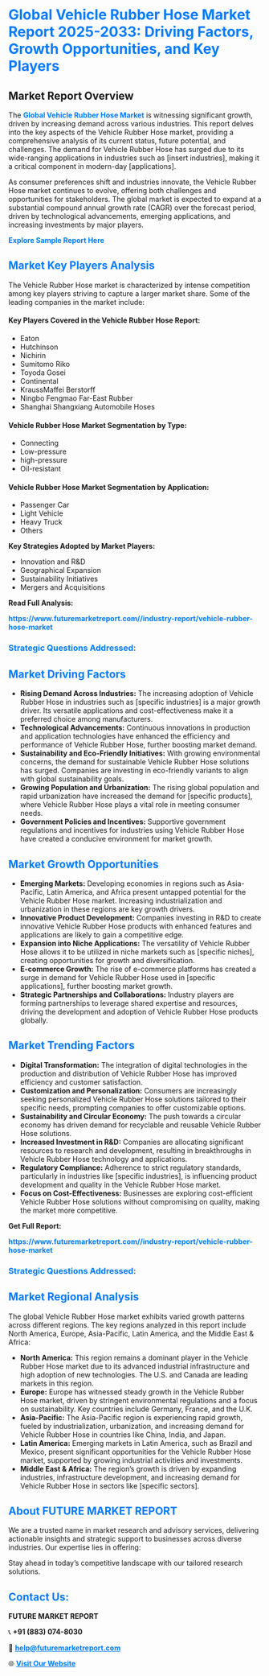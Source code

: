<h1 style="color: #007BFF;">Global Vehicle Rubber Hose Market Report 2025-2033: Driving Factors, Growth Opportunities, and Key Players</h1>

<section id="overview">
<h2>Market Report Overview</h2>
<p>The <a href="https://www.futuremarketreport.com//industry-report/vehicle-rubber-hose-market" style="color: #007BFF; text-decoration: none;"><strong>Global Vehicle Rubber Hose Market</strong></a> is witnessing significant growth, driven by increasing demand across various industries. This report delves into the key aspects of the Vehicle Rubber Hose market, providing a comprehensive analysis of its current status, future potential, and challenges. The demand for Vehicle Rubber Hose has surged due to its wide-ranging applications in industries such as [insert industries], making it a critical component in modern-day [applications].</p>
<p>As consumer preferences shift and industries innovate, the Vehicle Rubber Hose market continues to evolve, offering both challenges and opportunities for stakeholders. The global market is expected to expand at a substantial compound annual growth rate (CAGR) over the forecast period, driven by technological advancements, emerging applications, and increasing investments by major players.</p>
</section>

<section id="overview">
<p><a href="https://www.futuremarketreport.com//request-sample/reportId=86442" style="color: #007BFF; text-decoration: none;"><strong>Explore Sample Report Here</strong></a></p>
</section>

<section id="key-players">
<h2 style="color: #007BFF;">Market Key Players Analysis</h2>
<p>The Vehicle Rubber Hose market is characterized by intense competition among key players striving to capture a larger market share. Some of the leading companies in the market include:</p>
<h4>Key Players Covered in the Vehicle Rubber Hose Report:</h4>
<ul><li>Eaton</li><li>Hutchinson</li><li>Nichirin</li><li>Sumitomo Riko</li><li>Toyoda Gosei</li><li>Continental</li><li>KraussMaffei Berstorff</li><li>Ningbo Fengmao Far-East Rubber</li><li>Shanghai Shangxiang Automobile Hoses</li></ul>
<h4>Vehicle Rubber Hose Market Segmentation by Type:</h4>
<ul><li>Connecting</li><li>Low-pressure</li><li>high-pressure</li><li>Oil-resistant</li></ul>

<h4>Vehicle Rubber Hose Market Segmentation by Application:</h4>
<ul><li>Passenger Car</li><li>Light Vehicle</li><li>Heavy Truck</li><li>Others</li></ul>
<p><strong>Key Strategies Adopted by Market Players:</strong></p>
<ul>
<li>Innovation and R&D</li>
<li>Geographical Expansion</li>
<li>Sustainability Initiatives</li>
<li>Mergers and Acquisitions</li>
</ul>
</section>

<section>
<p><strong>Read Full Analysis: </strong></p><a href="https://www.futuremarketreport.com//industry-report/vehicle-rubber-hose-market" style="color: #007BFF; text-decoration: none;"><strong>https://www.futuremarketreport.com//industry-report/vehicle-rubber-hose-market</strong></a>
<h3 style="color: #007BFF;">Strategic Questions Addressed:</h3>
</section>

<section id="driving-factors">
<h2 style="color: #007BFF;">Market Driving Factors</h2>
<ul>
<li><strong>Rising Demand Across Industries:</strong> The increasing adoption of Vehicle Rubber Hose in industries such as [specific industries] is a major growth driver. Its versatile applications and cost-effectiveness make it a preferred choice among manufacturers.</li>
<li><strong>Technological Advancements:</strong> Continuous innovations in production and application technologies have enhanced the efficiency and performance of Vehicle Rubber Hose, further boosting market demand.</li>
<li><strong>Sustainability and Eco-Friendly Initiatives:</strong> With growing environmental concerns, the demand for sustainable Vehicle Rubber Hose solutions has surged. Companies are investing in eco-friendly variants to align with global sustainability goals.</li>
<li><strong>Growing Population and Urbanization:</strong> The rising global population and rapid urbanization have increased the demand for [specific products], where Vehicle Rubber Hose plays a vital role in meeting consumer needs.</li>
<li><strong>Government Policies and Incentives:</strong> Supportive government regulations and incentives for industries using Vehicle Rubber Hose have created a conducive environment for market growth.</li>
</ul>
</section>

<section id="growth-opportunities">
<h2 style="color: #007BFF;">Market Growth Opportunities</h2>
<ul>
<li><strong>Emerging Markets:</strong> Developing economies in regions such as Asia-Pacific, Latin America, and Africa present untapped potential for the Vehicle Rubber Hose market. Increasing industrialization and urbanization in these regions are key growth drivers.</li>
<li><strong>Innovative Product Development:</strong> Companies investing in R&D to create innovative Vehicle Rubber Hose products with enhanced features and applications are likely to gain a competitive edge.</li>
<li><strong>Expansion into Niche Applications:</strong> The versatility of Vehicle Rubber Hose allows it to be utilized in niche markets such as [specific niches], creating opportunities for growth and diversification.</li>
<li><strong>E-commerce Growth:</strong> The rise of e-commerce platforms has created a surge in demand for Vehicle Rubber Hose used in [specific applications], further boosting market growth.</li>
<li><strong>Strategic Partnerships and Collaborations:</strong> Industry players are forming partnerships to leverage shared expertise and resources, driving the development and adoption of Vehicle Rubber Hose products globally.</li>
</ul>
</section>

<section id="trending-factors">
<h2 style="color: #007BFF;">Market Trending Factors</h2>
<ul>
<li><strong>Digital Transformation:</strong> The integration of digital technologies in the production and distribution of Vehicle Rubber Hose has improved efficiency and customer satisfaction.</li>
<li><strong>Customization and Personalization:</strong> Consumers are increasingly seeking personalized Vehicle Rubber Hose solutions tailored to their specific needs, prompting companies to offer customizable options.</li>
<li><strong>Sustainability and Circular Economy:</strong> The push towards a circular economy has driven demand for recyclable and reusable Vehicle Rubber Hose solutions.</li>
<li><strong>Increased Investment in R&D:</strong> Companies are allocating significant resources to research and development, resulting in breakthroughs in Vehicle Rubber Hose technology and applications.</li>
<li><strong>Regulatory Compliance:</strong> Adherence to strict regulatory standards, particularly in industries like [specific industries], is influencing product development and quality in the Vehicle Rubber Hose market.</li>
<li><strong>Focus on Cost-Effectiveness:</strong> Businesses are exploring cost-efficient Vehicle Rubber Hose solutions without compromising on quality, making the market more competitive.</li>
</ul>
</section>

<section>
<p><strong>Get Full Report: </strong></p><a href="https://www.futuremarketreport.com//industry-report/vehicle-rubber-hose-market" style="color: #007BFF; text-decoration: none;"><strong>https://www.futuremarketreport.com//industry-report/vehicle-rubber-hose-market</strong></a>
<h3 style="color: #007BFF;">Strategic Questions Addressed:</h3>
</section>


<section id="regional-analysis">
<h2 style="color: #007BFF;">Market Regional Analysis</h2>
<p>The global Vehicle Rubber Hose market exhibits varied growth patterns across different regions. The key regions analyzed in this report include North America, Europe, Asia-Pacific, Latin America, and the Middle East & Africa:</p>
<ul>
<li><strong>North America:</strong> This region remains a dominant player in the Vehicle Rubber Hose market due to its advanced industrial infrastructure and high adoption of new technologies. The U.S. and Canada are leading markets in this region.</li>
<li><strong>Europe:</strong> Europe has witnessed steady growth in the Vehicle Rubber Hose market, driven by stringent environmental regulations and a focus on sustainability. Key countries include Germany, France, and the U.K.</li>
<li><strong>Asia-Pacific:</strong> The Asia-Pacific region is experiencing rapid growth, fueled by industrialization, urbanization, and increasing demand for Vehicle Rubber Hose in countries like China, India, and Japan.</li>
<li><strong>Latin America:</strong> Emerging markets in Latin America, such as Brazil and Mexico, present significant opportunities for the Vehicle Rubber Hose market, supported by growing industrial activities and investments.</li>
<li><strong>Middle East & Africa:</strong> The region’s growth is driven by expanding industries, infrastructure development, and increasing demand for Vehicle Rubber Hose in sectors like [specific sectors].</li>
</ul>
</section>

<footer>
<h2 style="color: #007BFF;">About FUTURE MARKET REPORT</h2>
<p>We are a trusted name in market research and advisory services, delivering actionable insights and strategic support to businesses across diverse industries. Our expertise lies in offering:</p>

<p>Stay ahead in today’s competitive landscape with our tailored research solutions.</p>

<h2 style="color: #007BFF;">Contact Us:</h2>
<p><strong>FUTURE MARKET REPORT</strong></p>
<p>📞 <strong>+91 (883) 074-8030</strong></p>
<p>📧 <strong><a href="mailto:help@futuremarketreport.com" style="color: #007BFF;">help@futuremarketreport.com</a></strong></p>
<p>🌐 <strong><a href="https://www.futuremarketreport.com/" style="color: #007BFF;">Visit Our Website</a></strong></p>
</footer>